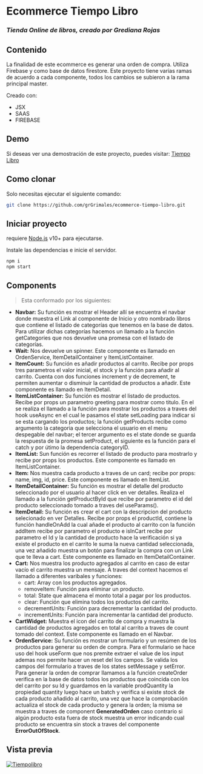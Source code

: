 # Ecommerce Tiempo Libro

### _Tienda Online de libros, creado por Grediana Rojas_

## Contenido

La finalidad de este ecommerce es generar una orden de compra. Utiliza Firebase y como base de datos firestore. Este proyecto tiene varias ramas de acuerdo a cada componente, todos los cambios se subieron a la rama principal master.

Creado con:

- JSX
- SAAS
- FIREBASE

## Demo

Si deseas ver una demostración de este proyecto, puedes visitar: [Tiempo Libro](https://grgrimales.github.io/ecommerce-tiempo-libro/)

## Como clonar

Solo necesitas ejecutar el siguiente comando:

```sh
git clone https://github.com/grGrimales/ecommerce-tiempo-libro.git
```

## Iniciar proyecto

requiere [Node.js](https://nodejs.org/) v10+ para ejecutarse.

Instale las dependencias e inicie el servidor.

```sh
npm i
npm start
```

## Components

> Esta conformado por los siguientes:

- **Navbar:** Su función es mostrar el Header allí se encuentra el navbar donde muestra el Link al componente de Inicio y otro nombrado libros que contiene el listado de categorías que tenemos en la base de datos. Para utilizar dichas categorías hacemos un llamado a la función getCategories que nos devuelve una promesa con el listado de categorías.
- **Wait:** Nos devuelve un spinner. Este componente es llamado en OrdenService, ItemDetailContainer y ItemListContainer.
- **ItemCount:** Su función es añadir productos al carrito. Recibe por props tres parametros el valor inicial, el stock y la función para añadir al carrito. Cuenta con dos funciones increment y de decrement, te permiten aumentar o disminuir la cantidad de productos a añadir. Este componente es llamado en ItemDetail.
- **ItemListContainer:** Su función es mostrar el listado de productos. Recibe por props un parametro greeting para mostrar como titulo. En el se realiza el llamado a la función para mostrar los productos a traves del hook useAsync en el cual le pasamos el state setLoading para indicar si se esta cargando los productos; la función getProducts recibe como argumento la categoria que selecciona el usuario en el menu despegable del navbar; el tercer argumento es el state donde se guarda la respuesta de la promesa setProduct, el siguiente es la función para el catch y por útimo la dependencia categoryID.
- **ItemList:** Sun función es recorrer el listado de producto para mostrarlo y recibe por props los productos. Este componente es llamado en ItemListContainer.
- **Item:** Nos muestra cada producto a traves de un card; recibe por props: name, img, id, price. Este componente es llamado en ItemList.
- **ItemDetailContainer:** Su función es mostrar el detalle del producto seleccionado por el usuario al hacer click en ver detalles. Realiza el llamado a la función getProductById que recibe por parametro el id del producto seleccionado tomado a traves del useParams().
- **ItemDetail:** Su función es crear el cart con la descripcion del producto selecionado en ver Detalles. Recibe por props el productId, contiene la función handleOnAdd la cual añade el producto al carrito con la función addItem recibe por parametro el producto e isInCart recibe por parametro el Id y la cantidad de producto hace la verificación si ya existe el producto en el carrito le suma la nueva cantidad seleccionada, una vez añadido muestra un botón para finalizar la compra con un Link que te lleva a cart. Este componente es llamado en ItemDetailContainer.
- **Cart:** Nos muestra los producto agregados al carrito en caso de estar vacío el carrito muestra un mensaje. A traves del context hacemos el llamado a diferentes varibales y funciones:
  - cart: Array con los productos agregados.
  - removeItem: Función para eliminar un producto.
  - total: State que almacena el monto total a pagar por los productos.
  - clear: Función que elimina todos los productos del carrito.
  - decrementUnits: Función para decrementar la cantidad del producto.
  - incrementUnits: Función para incrementar la cantidad del producto.
- **CartWidget:** Muestra el icon del carrito de compra y muestra la cantidad de productos agregados en total al carrito a traves de count tomado del context. Este componente es llamado en el Navbar.
- **OrdenService:** Su función es mostrar un formulario y un resúmen de los productos para generar su orden de compra. Para el formulario se hace uso del hook useForm que nos premite extraer el value de los input ademas nos permite hacer un reset del los campos. Se valida los campos del formulario a traves de los states setMessage y setError. Para generar la orden de comprar llamamos a la función createOrder verifica en la base de datos todos los productos que coincida con los del carrito por su Id y guardamos en la variable prodQuantity la propiedad quantity luego hace un batch y verifica si existe stock de cada producto añadido al carrito, una vez que hace la comprobación actualiza el stock de cada producto y genera la orden; la misma se muestra a traves de component **GeneratedOrden** caso contrario si algún producto esta fuera de stock muestra un error indicando cual producto se encuentra sin stock a traves del componente **ErrorOutOfStock**.

## Vista previa

[![Tiempolibro](https://res.cloudinary.com/dvmpfgqrs/image/upload/v1651850428/video-tiempo-libre/WhatsApp_Image_2022-05-06_at_10.19.42_AM_bczhdh.jpg)](https://res.cloudinary.com/dvmpfgqrs/video/upload/v1651849673/video-tiempo-libre/React_App_-_Google_Chrome_2022-05-06_10-03-28_yaiorj.mp4)
